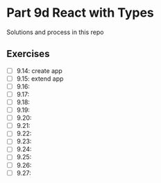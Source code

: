 # Part 9d React with Types

Solutions and process in this repo

## Exercises 
- [ ] 9.14: create app
- [ ] 9.15: extend app
- [ ] 9.16: 
- [ ] 9.17:
- [ ] 9.18:
- [ ] 9.19:
- [ ] 9.20:
- [ ] 9.21:
- [ ] 9.22:
- [ ] 9.23:
- [ ] 9.24:
- [ ] 9.25:
- [ ] 9.26:
- [ ] 9.27: